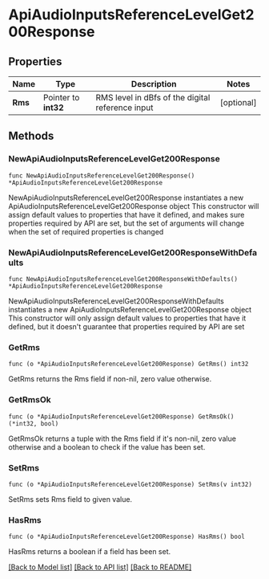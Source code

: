 # ApiAudioInputsReferenceLevelGet200Response

## Properties

Name | Type | Description | Notes
------------ | ------------- | ------------- | -------------
**Rms** | Pointer to **int32** | RMS level in dBfs of the digital reference input | [optional] 

## Methods

### NewApiAudioInputsReferenceLevelGet200Response

`func NewApiAudioInputsReferenceLevelGet200Response() *ApiAudioInputsReferenceLevelGet200Response`

NewApiAudioInputsReferenceLevelGet200Response instantiates a new ApiAudioInputsReferenceLevelGet200Response object
This constructor will assign default values to properties that have it defined,
and makes sure properties required by API are set, but the set of arguments
will change when the set of required properties is changed

### NewApiAudioInputsReferenceLevelGet200ResponseWithDefaults

`func NewApiAudioInputsReferenceLevelGet200ResponseWithDefaults() *ApiAudioInputsReferenceLevelGet200Response`

NewApiAudioInputsReferenceLevelGet200ResponseWithDefaults instantiates a new ApiAudioInputsReferenceLevelGet200Response object
This constructor will only assign default values to properties that have it defined,
but it doesn't guarantee that properties required by API are set

### GetRms

`func (o *ApiAudioInputsReferenceLevelGet200Response) GetRms() int32`

GetRms returns the Rms field if non-nil, zero value otherwise.

### GetRmsOk

`func (o *ApiAudioInputsReferenceLevelGet200Response) GetRmsOk() (*int32, bool)`

GetRmsOk returns a tuple with the Rms field if it's non-nil, zero value otherwise
and a boolean to check if the value has been set.

### SetRms

`func (o *ApiAudioInputsReferenceLevelGet200Response) SetRms(v int32)`

SetRms sets Rms field to given value.

### HasRms

`func (o *ApiAudioInputsReferenceLevelGet200Response) HasRms() bool`

HasRms returns a boolean if a field has been set.


[[Back to Model list]](../README.md#documentation-for-models) [[Back to API list]](../README.md#documentation-for-api-endpoints) [[Back to README]](../README.md)


